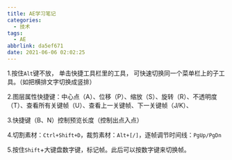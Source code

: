 ```yaml
---
title: AE学习笔记
categories:
  - 技术
tags:
  - AE
abbrlink: da5ef671
date: 2021-06-06 02:02:25
---
```


1.按住`Alt`键不放， 单击快捷工具栏里的工具， 可快速切换同一个菜单栏上的子工具。（如把横排文字切换成竖排）

2.图层属性快捷键：中心点（A）、位移（P）、缩放（S）、旋转（R）、不透明度（T）、查看所有关键帧（U）、查看上一关键帧、下一关键帧（J/K）、

3.快捷键（B、N）控制预览长度（控制出点入点）

4.切割素材：`Ctrl+Shift+D`，裁剪素材：`Alt+[/]`，逐帧调节时间线：`PgUp/PgDn`

5.按住`Shift`+大键盘数字键，标记帧。此后可以按数字键来切换帧。

